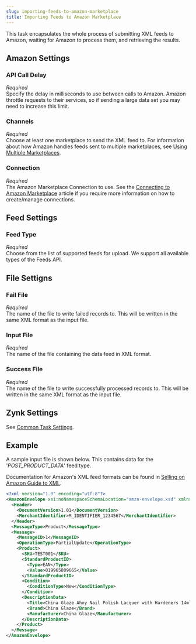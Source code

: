 ```yaml
---
slug: importing-feeds-to-amazon-marketplace
title: Importing Feeds to Amazon Marketplace
---
```

This task encapsulates the whole process of submitting XML feeds to Amazon, waiting for Amazon to process them, and retrieving the results.

## Amazon Settings
### API Call Delay
_Required_   
Specify the delay in milliseconds to use between calls to Amazon. Amazon throttle requests to their services, so if sending a large data set you may need to increase this limit.

### Channels
_Required_  
Choose at least one marketplace to send the XML feed to. For information about how Amazon handles feeds sent to multiple marketplaces, see [Using Multiple Marketplaces](http://docs.developer.amazonservices.com/en_UK/feeds/Feeds_EU_Global_Seller.html).

### Connection
_Required_  
The Amazon Marketplace Connection to use. See the [Connecting to Amazon Marketplace](connecting-to-amazon-marketplace) article if you require more information on how to create/manage connections.

## Feed Settings
### Feed Type
_Required_  
Choose from the list of supported feeds for upload. We support all available types of the Feeds API.

## File Settigns
### Fail File
_Required_  
The name of the file to write failed records to. This will be written in the same XML format as the input file.

### Input File
_Required_  
The name of the file containing the data feed in XML format.

### Success File
_Required_  
The name of the file to write successfully processed records to. This will be written in the same XML format as the input file.

## Zynk Settings
See [Common Task Settings](common-task-settings).

## Example
A sample input file is shown below. This contains data for the '_POST_PRODUCT_DATA_' feed type.

Documentation for Amazon's XML feed formats can be found in [Selling on Amazon Guide to XML](https://images-na.ssl-images-amazon.com/images/G/01/rainier/help/XML_Documentation_Intl.pdf).

```xml
<?xml version="1.0" encoding="utf-8"?>
<AmazonEnvelope xsi:noNamespaceSchemaLocation="amzn-envelope.xsd" xmlns:xsi="http://www.w3.org/2001/XMLSchema-instance">
  <Header>
    <DocumentVersion>1.01</DocumentVersion>
    <MerchantIdentifier>M_IDENTIFIER_1234567</MerchantIdentifier>
  </Header>
  <MessageType>Product</MessageType>
  <Message>
    <MessageID>1</MessageID>
    <OperationType>PartialUpdate</OperationType>
    <Product>
      <SKU>TEST001</SKU>
      <StandardProductID>
        <Type>EAN</Type>
        <Value>019965809665</Value>
      </StandardProductID>
      <Condition>
        <ConditionType>New</ConditionType>
      </Condition>
      <DescriptionData>
        <Title>China Glaze Ahoy Nail Polish Lacquer with Hardeners 14ml</Title>
        <Brand>China Glaze</Brand>
        <Manufacturer>China Glaze</Manufacturer>
      </DescriptionData>
    </Product>
  </Message>
</AmazonEnvelope>
```
